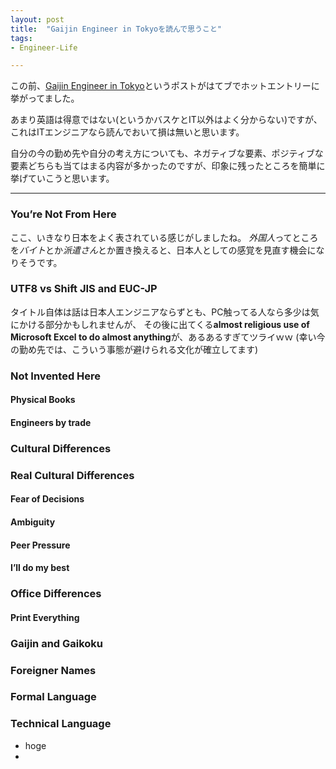 ```yaml
---
layout: post
title:  "Gaijin Engineer in Tokyoを読んで思うこと"
tags:
- Engineer-Life

---
```

この前、[Gaijin Engineer in Tokyo](https://medium.com/@xevix/gaijin-engineer-in-tokyo-aaa9be8919b2)というポストがはてブでホットエントリーに挙がってました。

あまり英語は得意ではない(というかバスケとIT以外はよく分からない)ですが、これはITエンジニアなら読んでおいて損は無いと思います。

自分の今の勤め先や自分の考え方についても、ネガティブな要素、ポジティブな要素どちらも当てはまる内容が多かったのですが、印象に残ったところを簡単に挙げていこうと思います。

----------

### You’re Not From Here

ここ、いきなり日本をよく表されている感じがしましたね。
*外国人*ってところを*バイト*とか*派遣さん*とか置き換えると、日本人としての感覚を見直す機会になりそうです。

### UTF8 vs Shift JIS and EUC-JP

タイトル自体は話は日本人エンジニアならずとも、PC触ってる人なら多少は気にかける部分かもしれませんが、
その後に出てくる**almost religious use of Microsoft Excel to do almost anything**が、あるあるすぎてツライｗｗ
(幸い今の勤め先では、こういう事態が避けられる文化が確立してます)

### Not Invented Here

#### Physical Books

#### Engineers by trade

### Cultural Differences

### Real Cultural Differences

#### Fear of Decisions

#### Ambiguity

#### Peer Pressure

#### I’ll do my best

### Office Differences

#### Print Everything

### Gaijin and Gaikoku

### Foreigner Names

### Formal Language

### Technical Language



- hoge
-
